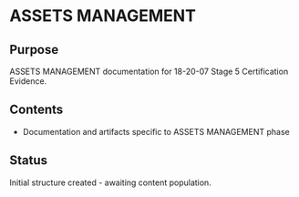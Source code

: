 # ASSETS MANAGEMENT

## Purpose
ASSETS MANAGEMENT documentation for 18-20-07 Stage 5 Certification Evidence.

## Contents
- Documentation and artifacts specific to ASSETS MANAGEMENT phase

## Status
Initial structure created - awaiting content population.
